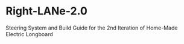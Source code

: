 # Right-LANe-2.0
Steering System and Build Guide for the 2nd Iteration of Home-Made Electric Longboard
